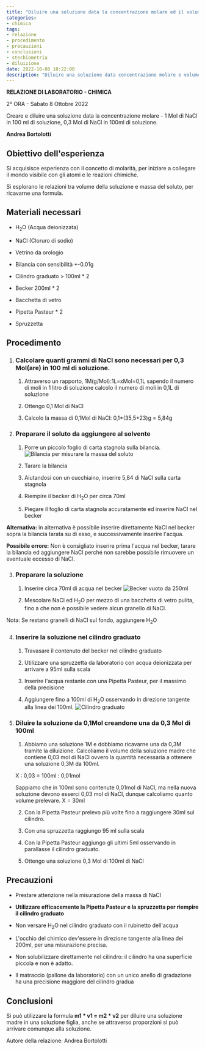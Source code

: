 ```yaml
---
title: "Diluire una soluzione data la concentrazione molare ed il volume."
categories:
- chimica
tags:
- relazione
- procedimento
- precauzioni
- conclusioni
- stechiometria
- diluizione
date: 2022-10-08 10:22:00
description: "Diluire una soluzione data concentrazione molare e volume: da 1Mol in 100ml a 0,3 Mol di NaCl in 100ml."
---
```


**RELAZIONE DI LABORATORIO - CHIMICA**

2º ORA - Sabato 8 Ottobre 2022

Creare e diluire una soluzione data la concentrazione molare - 1 Mol di NaCl in 100 ml di soluzione, 0,3 Mol di NaCl in 100ml di soluzione. 

**Andrea Bortolotti**

## Obiettivo dell'esperienza

Si acquisisce esperienza con il concetto di molarità, per iniziare a collegare il mondo visibile con gli atomi e le reazioni chimiche.

Si esplorano le relazioni tra volume della soluzione e massa del soluto, per ricavarne una formula. 

## Materiali necessari

* H<sub>2</sub>O (Acqua deionizzata)

* NaCl (Cloruro di sodio)

* Vetrino da orologio

* Bilancia con sensibilità +-0.01g

* Cilindro graduato > 100ml * 2

* Becker 200ml * 2

* Bacchetta di vetro

* Pipetta Pasteur * 2

* Spruzzetta

## Procedimento

1.  ### Calcolare quanti grammi di NaCl sono necessari per 0,3 Mol(are) in 100 ml di soluzione.

    1.  Attraverso un rapporto, 1M(g/Mol):1L=xMol=0,1L sapendo il numero di moli in 1 litro di soluzione calcolo il numero di moli in 0,1L di soluzione

    2.  Ottengo 0,1 Mol di NaCl

    3.  Calcolo la massa di 0,1Mol di NaCl: 0,1*(35,5+23)g = 5,84g

2.  ### Preparare il soluto da aggiungere al solvente

    1.  Porre un piccolo foglio di carta stagnola sulla bilancia. ![Bilancia per misurare la massa del soluto](/scuola/chimica/relazioni/diluizione/bilancia.jpg)

    2.  Tarare la bilancia

    3.  Aiutandosi con un cucchiaino, inserire 5,84 di NaCl sulla carta stagnola

    4.  Riempire il becker di H<sub>2</sub>O per circa 70ml

    5.  Piegare il foglio di carta stagnola accuratamente ed inserire NaCl nel becker

**Alternativa:** in alternativa è possibile inserire direttamente NaCl nel becker sopra la bilancia tarata su di esso, e successivamente inserire l'acqua.

**Possibile errore:** Non è consigliato inserire prima l'acqua nel becker, tarare la bilancia ed aggiungere NaCl perché non sarebbe possibile rimuovere un eventuale eccesso di NaCl.

3.  ### Preparare la soluzione

    1.  Inserire circa 70ml di acqua nel becker ![Becker vuoto da 250ml](/scuola/chimica/relazioni/diluizione/becher-250ml.jpg)


    2.  Mescolare NaCl ed H<sub>2</sub>O per mezzo di una bacchetta di vetro pulita, fino a che non è possibile vedere alcun granello di NaCl.

Nota: Se restano granelli di NaCl sul fondo, aggiungere H<sub>2</sub>O

4.  ### Inserire la soluzione nel cilindro graduato


    1. Travasare il contenuto del becker nel cilindro graduato


    2. Utilizzare una spruzzetta da laboratorio con acqua deionizzata per arrivare a 95ml sulla scala

    3. Inserire l'acqua restante con una Pipetta Pasteur, per il massimo della precisione

    4. Aggiungere fino a 100ml di H<sub>2</sub>O osservando in direzione tangente alla linea dei 100ml. ![Cilindro graduato](/scuola/chimica/relazioni/diluizione/cilindro-graduato.jpg)

5.  ### Diluire la soluzione da 0,1Mol creandone una da 0,3 Mol di 100ml

    1.  Abbiamo una soluzione 1M e dobbiamo ricavarne una da 0,3M tramite la diluizione. Calcoliamo il volume della soluzione madre che contiene 0,03 mol di NaCl ovvero la quantità necessaria a ottenere una soluzione 0,3M da 100ml.

    X : 0,03 = 100ml : 0,01mol

    Sappiamo che in 100ml sono contenute 0,01mol di NaCl, ma nella nuova soluzione devono esserci 0,03 mol di NaCl, dunque calcoliamo quanto volume prelevare. X = 30ml

    2.  Con la Pipetta Pasteur prelevo più volte fino a raggiungere 30ml sul cilindro.

    3.  Con una spruzzetta raggiungo 95 ml sulla scala

    4.  Con la Pipetta Pasteur aggiungo gli ultimi 5ml osservando in parallasse il cilindro graduato.

    5.  Ottengo una soluzione 0,3 Mol di 100ml di NaCl


## Precauzioni 


-   Prestare attenzione nella misurazione della massa di NaCl

-   **Utilizzare efficacemente la Pipetta Pasteur e la spruzzetta per riempire il cilindro graduato**

-   Non versare H<sub>2</sub>O nel cilindro graduato con il rubinetto dell'acqua

-   L'occhio del chimico dev'essere in direzione tangente alla linea dei 200ml, per una misurazione precisa.

-   Non solubilizzare direttamente nel cilindro: il cilindro ha una superficie piccola e non è adatto.

-   Il matraccio (pallone da laboratorio) con un unico anello di gradazione ha una precisione maggiore del cilindro gradua

## Conclusioni

Si può utilizzare la formula **m1 * v1 = m2 * v2** per diluire una soluzione madre in una soluzione figlia, anche se attraverso proporzioni si può arrivare comunque alla soluzione. 

Autore della relazione: Andrea Bortolotti
